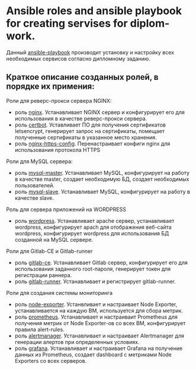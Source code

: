 # Ansible roles and ansible playbook for creating servises for diplom-work.

Данный [ansible-playbook](./playbook.yml) производит установку и настройку всех необходимых сервисов согласно дипломному заданию.

## Краткое описание созданных ролей, в порядке их примения:

Роли для реверс-прокси сервера NGINX:
- роль [nginx](./roles/nginx/). Устанавливает  NGINX сервер и конфигурирует его для использования в качестве реверс-прокси сервера.
- роль [certbot](./roles/certbot/). Уставливает ПО для получения сертификатов letsencrypt, генерирует запрос на сертификаты, помещает полученные сертификаты в указанное место хранения.
- роль [nginx-https-config](./roles/nginx-https-config/). Перенастраивает конфиги nginx для использования протокола HTTPS

Роли для MySQL сервера:
- роль [mysql-master](./roles/mysql-master/). Устанавливает MySQL, конфигурирует на работу в качестве master, создает необходимую БД, создает необходимых пользователей.
- роль [mysql-slave](./roles/mysql-slave/). Устанавливает MySQL, конфигурирует на работу в качестве slave.

Роль для сервера приложений на WORDPRESS
- роль [wordpress](./roles/wordpress/). Устанавливает apache сервер, устанавливает wordpress, конфигурирует apach для отображения веб-сайта wordpress, конфигурирует wordpress для использования БД созданной на MySQL сервере.

Роли для Gitlab-CE и Gitlab-runner
- роль [gitlab-ce](./roles/gitlab-ce/). Устанавливает Gitlab сервер, конфигурирует его для использования заданного root-пароля, генерирует токен для регистрации раннера.
- роль [gitlab-runner](./roles/gitlab-runner/). Устанавливает и регистрирует gitlab-runner.

Роли для создания системы мониторинга
- роль [node-exporter](./roles/node-exporter/). Устанвливает и настраивает Node Exporter, устанавливается на каждую ВМ, используется для сбора метрик.
- роль [prometheus](./roles/prometheus/). Устанавливает и настраиваит Prometheus для получения метрик от Node Exporter-ов со всех ВМ, конфигурирует правила alert-rules.
- роль [alertmanager](./roles/alertmanager/). Устанавливает и настраивает Alertmanager для генерации алертов при определенных условиях.
- роль [grafana](./roles/grafana/). Устанавливает и настраивает Grafana на получение данных из Prometheus, создает dashboard с метриками Node Exporters со всех серверов.